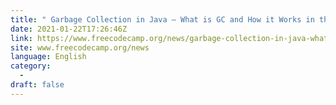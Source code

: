```yaml
---
title: " Garbage Collection in Java – What is GC and How it Works in the JVM "
date: 2021-01-22T17:26:46Z
link: https://www.freecodecamp.org/news/garbage-collection-in-java-what-is-gc-and-how-it-works-in-the-jvm/?utm_medium=RSS&utm_source=news.12bit.vn
site: www.freecodecamp.org/news
language: English
category:
  -   
draft: false
---
```

